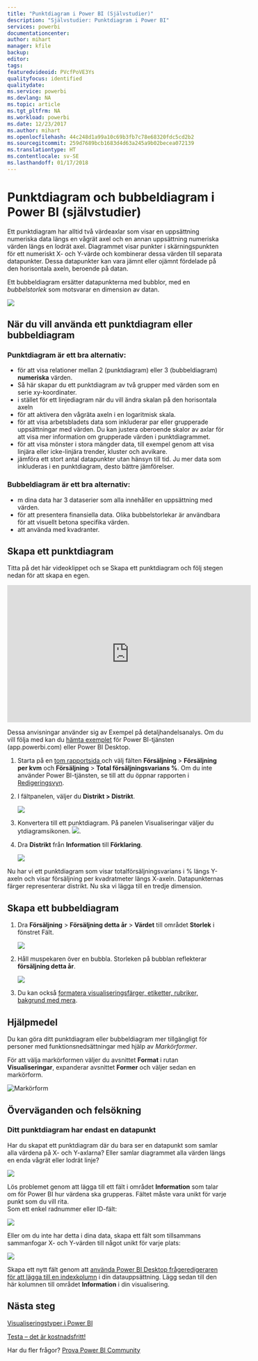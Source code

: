 ```yaml
---
title: "Punktdiagram i Power BI (Självstudier)"
description: "Självstudier: Punktdiagram i Power BI"
services: powerbi
documentationcenter: 
author: mihart
manager: kfile
backup: 
editor: 
tags: 
featuredvideoid: PVcfPoVE3Ys
qualityfocus: identified
qualitydate: 
ms.service: powerbi
ms.devlang: NA
ms.topic: article
ms.tgt_pltfrm: NA
ms.workload: powerbi
ms.date: 12/23/2017
ms.author: mihart
ms.openlocfilehash: 44c248d1a99a10c69b3fb7c78e68320fdc5cd2b2
ms.sourcegitcommit: 259d7689bcb1683d4d63a245a9b02becea072139
ms.translationtype: HT
ms.contentlocale: sv-SE
ms.lasthandoff: 01/17/2018
---
```

# <a name="scatter-charts-and-bubble-charts-in-power-bi-tutorial"></a>Punktdiagram och bubbeldiagram i Power BI (självstudier)
Ett punktdiagram har alltid två värdeaxlar som visar en uppsättning numeriska data längs en vågrät axel och en annan uppsättning numeriska värden längs en lodrät axel. Diagrammet visar punkter i skärningspunkten för ett numeriskt X- och Y-värde och kombinerar dessa värden till separata datapunkter. Dessa datapunkter kan vara jämnt eller ojämnt fördelade på den horisontala axeln, beroende på datan.

Ett bubbeldiagram ersätter datapunkterna med bubblor, med en *bubbelstorlek* som motsvarar en dimension av datan.

![](media/power-bi-visualization-scatter/power-bi-bubble-chart.png)

## <a name="when-to-use-a-scatter-chart-or-bubble-chart"></a>När du vill använda ett punktdiagram eller bubbeldiagram
### <a name="scatter-charts-are-a-great-choice"></a>Punktdiagram är ett bra alternativ:
* för att visa relationer mellan 2 (punktdiagram) eller 3 (bubbeldiagram) **numeriska** värden.
* Så här skapar du ett punktdiagram av två grupper med värden som en serie xy-koordinater.
* i stället för ett linjediagram när du vill ändra skalan på den horisontala axeln    
* för att aktivera den vågräta axeln i en logaritmisk skala.
* för att visa arbetsbladets data som inkluderar par eller grupperade uppsättningar med värden. Du kan justera oberoende skalor av axlar för att visa mer information om grupperade värden i punktdiagrammet.
* för att visa mönster i stora mängder data, till exempel genom att visa linjära eller icke-linjära trender, kluster och avvikare.
* jämföra ett stort antal datapunkter utan hänsyn till tid. Ju mer data som inkluderas i en punktdiagram, desto bättre jämförelser.

### <a name="bubble-charts-are-a-great-choice"></a>Bubbeldiagram är ett bra alternativ:
* m dina data har 3 dataserier som alla innehåller en uppsättning med värden.
* för att presentera finansiella data.  Olika bubbelstorlekar är användbara för att visuellt betona specifika värden.
* att använda med kvadranter.

## <a name="create-a-scatter-chart"></a>Skapa ett punktdiagram
Titta på det här videoklippet och se Skapa ett punktdiagram och följ stegen nedan för att skapa en egen.

<iframe width="560" height="315" src="https://www.youtube.com/embed/PVcfPoVE3Ys?list=PL1N57mwBHtN0JFoKSR0n-tBkUJHeMP2cP" frameborder="0" allowfullscreen></iframe>


Dessa anvisningar använder sig av Exempel på detaljhandelsanalys. Om du vill följa med kan du [hämta exemplet](sample-datasets.md) för Power BI-tjänsten (app.powerbi.com) eller Power BI Desktop.   

1. Starta på en [tom rapportsida ](power-bi-report-add-page.md) och välj fälten **Försäljning** \> **Försäljning per kvm** och **Försäljning** >  **Total försäljningsvarians %**. Om du inte använder Power BI-tjänsten, se till att du öppnar rapporten i [Redigeringsvyn](service-interact-with-a-report-in-editing-view.md).
 
2. I fältpanelen, väljer du **Distrikt > Distrikt**.
   
    ![](media/power-bi-visualization-scatter/power-bi-bar-chart.png)
4. Konvertera till ett punktdiagram. På panelen Visualiseringar väljer du ytdiagramsikonen.
   ![](media/power-bi-visualization-scatter/pbi_scatter_chart_icon.png).
5. Dra **Distrikt** från **Information** till **Förklaring**.
   
    ![](media/power-bi-visualization-scatter/power-bi-scatter.png)

Nu har vi ett punktdiagram som visar totalförsäljningsvarians i % längs Y-axeln och visar försäljning per kvadratmeter längs X-axeln.  Datapunkternas färger representerar distrikt.  Nu ska vi lägga till en tredje dimension.

## <a name="create-a-bubble-chart"></a>Skapa ett bubbeldiagram
1. Dra **Försäljning** > **Försäljning detta år** > **Värdet** till området **Storlek** i fönstret Fält. 
   
   ![](media/power-bi-visualization-scatter/power-bi-bubble.png)
2. Håll muspekaren över en bubbla.  Storleken på bubblan reflekterar **försäljning detta år**.
   
    ![](media/power-bi-visualization-scatter/pbi_scatter_chart_hover.png)
3. Du kan också [formatera visualiseringsfärger, etiketter, rubriker, bakgrund med mera](service-getting-started-with-color-formatting-and-axis-properties.md).

## <a name="accessibility"></a>Hjälpmedel

Du kan göra ditt punktdiagram eller bubbeldiagram mer tillgängligt för personer med funktionsnedsättningar med hjälp av *Markörformer*. 

För att välja markörformen väljer du avsnittet **Format** i rutan **Visualiseringar**, expanderar avsnittet **Former** och väljer sedan en markörform.

![Markörform](media/power-bi-visualization-scatter/pbi_scatter_marker.png)

## <a name="considerations-and-troubleshooting"></a>Överväganden och felsökning
### <a name="your-scatter-chart-has-only-one-data-point"></a>**Ditt punktdiagram har endast en datapunkt**
Har du skapat ett punktdiagram där du bara ser en datapunkt som samlar alla värdena på X- och Y-axlarna?  Eller samlar diagrammet alla värden längs en enda vågrät eller lodrät linje?

![](media/power-bi-visualization-scatter/pbi_scatter_tshoot1.png)

Lös problemet genom att lägga till ett fält i området **Information** som talar om för Power BI hur värdena ska grupperas. Fältet måste vara unikt för varje punkt som du vill rita.  
Som ett enkel radnummer eller ID-fält:

![](media/power-bi-visualization-scatter/pbi_scatter_tshoot.png)

Eller om du inte har detta i dina data, skapa ett fält som tillsammans sammanfogar X- och Y-värden till något unikt för varje plats:

![](media/power-bi-visualization-scatter/pbi_scatter_tshoot2.png)

Skapa ett nytt fält genom att [använda Power BI Desktop frågeredigeraren för att lägga till en indexkolumn](desktop-add-custom-column.md) i din datauppsättning.  Lägg sedan till den här kolumnen till området **Information** i din visualisering.

## <a name="next-steps"></a>Nästa steg
 [Visualiseringstyper i Power BI](power-bi-visualization-types-for-reports-and-q-and-a.md)

[Testa – det är kostnadsfritt!](https://powerbi.com/)  

Har du fler frågor? [Prova Power BI Community](http://community.powerbi.com/)

